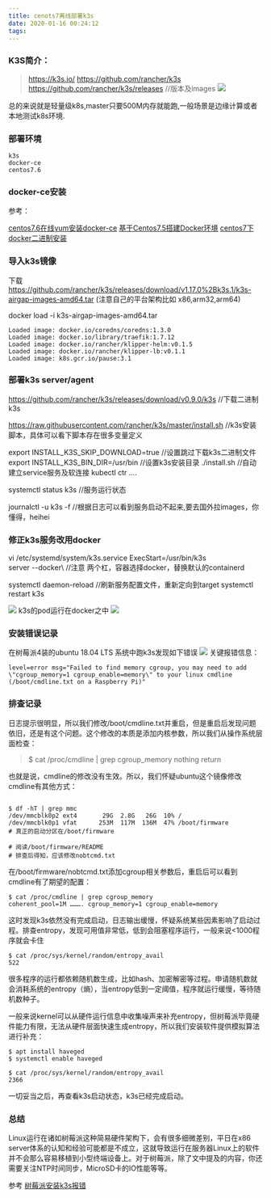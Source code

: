 ```yaml
---
title: cenots7离线部署k3s
date: 2020-01-16 00:24:12
tags:
---
```


### K3S简介：
> https://k3s.io/
> https://github.com/rancher/k3s
> https://github.com/rancher/k3s/releases      //版本及images
![](https://tva1.sinaimg.cn/large/006tNbRwgy1gb315kdc6qj31ag0heq89.jpg)

总的来说就是轻量级k8s,master只要500M内存就能跑,一般场景是边缘计算或者本地测试k8s环境.

###  部署环境
```
k3s      
docker-ce
centos7.6
```

### docker-ce安装
参考：

[centos7.6在线yum安装docker-ce](https://www.cnblogs.com/xiaochina/p/11518007.html)
[基于Centos7.5搭建Docker环境](https://www.cnblogs.com/xiaochina/p/7074796.html)
[centos7下docker二进制安装](https://www.cnblogs.com/xiaochina/p/10469715.html)

###  导入k3s镜像
下载 https://github.com/rancher/k3s/releases/download/v1.17.0%2Bk3s.1/k3s-airgap-images-amd64.tar  (注意自己的平台架构比如 x86,arm32,arm64)

docker load -i k3s-airgap-images-amd64.tar 
```
Loaded image: docker.io/coredns/coredns:1.3.0
Loaded image: docker.io/library/traefik:1.7.12
Loaded image: docker.io/rancher/klipper-helm:v0.1.5
Loaded image: docker.io/rancher/klipper-lb:v0.1.1
Loaded image: k8s.gcr.io/pause:3.1
```

### 部署k3s server/agent
https://github.com/rancher/k3s/releases/download/v0.9.0/k3s   //下载二进制k3s

https://raw.githubusercontent.com/rancher/k3s/master/install.sh    //k3s安装脚本，具体可以看下脚本存在很多变量定义

export INSTALL_K3S_SKIP_DOWNLOAD=true           //设置跳过下载k3s二进制文件
export INSTALL_K3S_BIN_DIR=/usr/bin       //设置k3s安装目录
./install.sh       //自动建立service服务及软连接  kubectl ctr  ....

systemctl status k3s    //服务运行状态

journalctl -u k3s -f     //根据日志可以看到服务启动不起来,要去国外拉images，你懂得，heihei

### 修正k3s服务改用docker
vi /etc/systemd/system/k3s.service
ExecStart=/usr/bin/k3s \
server --docker\              //注意 两个杠，容器选择docker，替换默认的containerd

systemctl daemon-reload    //刷新服务配置文件，重新定向到target
systemctl restart k3s

![](https://tva1.sinaimg.cn/large/006tNbRwgy1gb31og03w8j30t70dr0u4.jpg)
k3s的pod运行在docker之中
![](https://tva1.sinaimg.cn/large/006tNbRwgy1gb31onpelnj312k0faq6h.jpg)


### 安装错误记录
在树莓派4装的ubuntu 18.04 LTS 系统中跑k3s发现如下错误
![](https://tva1.sinaimg.cn/large/007S8ZIlgy1ge3n7e4opzj31fr0u07wi.jpg)
关键报错信息：
```
level=error msg="Failed to find memory cgroup, you may need to add \"cgroup_memory=1 cgroup_enable=memory\" to your linux cmdline (/boot/cmdline.txt on a Raspberry Pi)"
```

### 排查记录
日志提示很明显，所以我们修改/boot/cmdline.txt并重启，但是重启后发现问题依旧，还是有这个问题。这个修改的本质是添加内核参数，所以我们从操作系统层面检查：

> $ cat /proc/cmdline | grep cgroup_memory
> nothing return

也就是说，cmdline的修改没有生效。所以，我们怀疑ubuntu这个镜像修改cmdline有其他方式：
```

$ df -hT | grep mmc
/dev/mmcblk0p2 ext4       29G  2.8G   26G  10% /
/dev/mmcblk0p1 vfat      253M  117M  136M  47% /boot/firmware
# 真正的启动分区在/boot/firmware

# 阅读/boot/firmware/README
# 排查后得知，应该修改nobtcmd.txt
```

在/boot/firmware/nobtcmd.txt添加cgroup相关参数后，重启后可以看到cmdline有了期望的配置：

```
$ cat /proc/cmdline | grep cgroup_memory
coherent_pool=1M ………. cgroup_memory=1 cgroup_enable=memory
```

这时发现k3s依然没有完成启动，日志输出缓慢，怀疑系统某些因素影响了启动过程。排查entropy，发现可用值非常低，低到会阻塞程序运行，一般来说<1000程序就会卡住
```
$ cat /proc/sys/kernel/random/entropy_avail
522
```

很多程序的运行都依赖随机数生成，比如hash、加密解密等过程。申请随机数就会消耗系统的entropy（熵），当entropy低到一定阈值，程序就运行缓慢，等待随机数种子。

一般来说kernel可以从硬件运行信息中收集噪声来补充entropy，但树莓派毕竟硬件能力有限，无法从硬件层面快速生成entropy，所以我们安装软件提供模拟算法进行补充：

```
$ apt install haveged 
$ systemctl enable haveged

$ cat /proc/sys/kernel/random/entropy_avail
2366
```

一切妥当之后，再查看k3s启动状态，k3s已经完成启动。

### 总结

Linux运行在诸如树莓派这种简易硬件架构下，会有很多细微差别，平日在x86 server体系的认知和经验可能都是不成立，这就导致运行在服务器Linux上的软件并不会那么容易移植到小型终端设备上。对于树莓派，除了文中提及的内容，你还需要关注NTP时间同步，MicroSD卡的IO性能等等。


参考
[树莓派安装k3s报错](https://my.oschina.net/u/4407852/blog/3198647/print)

